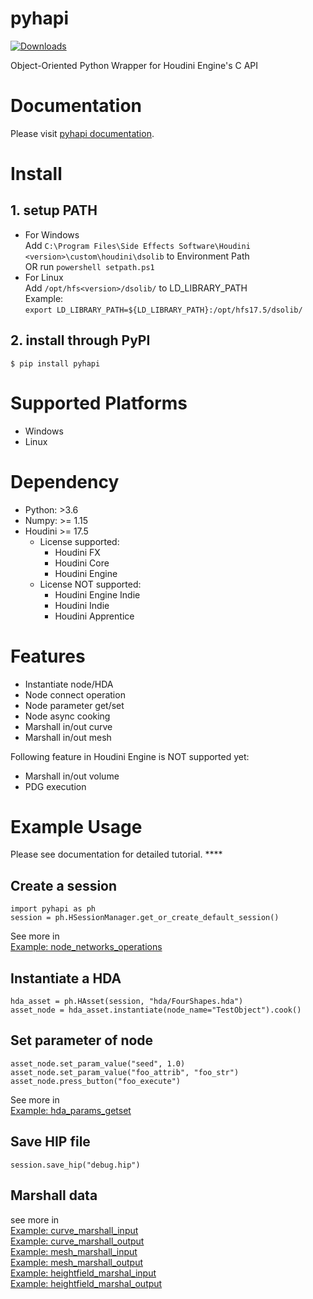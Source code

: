 # pyhapi
[![Downloads](https://pepy.tech/badge/pyhapi)](https://pepy.tech/project/pyhapi)

Object-Oriented Python Wrapper for Houdini Engine's C API

# Documentation  

Please visit [pyhapi documentation](https://pyhapi.readthedocs.io).  

# Install  
## 1. setup PATH  
* For Windows  
Add ```C:\Program Files\Side Effects Software\Houdini <version>\custom\houdini\dsolib``` to Environment Path  
OR run ```powershell setpath.ps1```  
* For Linux  
Add ```/opt/hfs<version>/dsolib/``` to LD_LIBRARY_PATH  
Example:  
```export LD_LIBRARY_PATH=${LD_LIBRARY_PATH}:/opt/hfs17.5/dsolib/```  

## 2. install through PyPI  
```$ pip install pyhapi```

# Supported Platforms  
* Windows  
* Linux  

# Dependency  
* Python: >3.6  
* Numpy: >= 1.15 
* Houdini >= 17.5
  * License supported:
    * Houdini FX
    * Houdini Core
    * Houdini Engine
  * License NOT supported:
    * Houdini Engine Indie
    * Houdini Indie
    * Houdini Apprentice

# Features
* Instantiate node/HDA  
* Node connect operation  
* Node parameter get/set  
* Node async cooking   
* Marshall in/out curve  
* Marshall in/out mesh  
  
Following feature in Houdini Engine is NOT supported yet:  
* Marshall in/out volume  
* PDG execution

# Example Usage  

Please see documentation for detailed tutorial.  ****

## Create a session  
```
import pyhapi as ph
session = ph.HSessionManager.get_or_create_default_session()
```
See more in  
[Example: node_networks_operations](https://github.com/maajor/pyhapi/blob/master/examples/node_networks_operations.py) 

## Instantiate a HDA  
```
hda_asset = ph.HAsset(session, "hda/FourShapes.hda")
asset_node = hda_asset.instantiate(node_name="TestObject").cook()
```

## Set parameter of node  
```
asset_node.set_param_value("seed", 1.0)
asset_node.set_param_value("foo_attrib", "foo_str")
asset_node.press_button("foo_execute")
```
See more in  
[Example: hda_params_getset](https://github.com/maajor/pyhapi/blob/master/examples/hda_params_getset.py)  

## Save HIP file  
```
session.save_hip("debug.hip")
```

## Marshall data
see more in   
[Example: curve_marshall_input](https://github.com/maajor/pyhapi/blob/master/examples/curve_marshall_input.py)  
[Example: curve_marshall_output](https://github.com/maajor/pyhapi/blob/master/examples/curve_marshall_output.py)  
[Example: mesh_marshall_input](https://github.com/maajor/pyhapi/blob/master/examples/mesh_marshall_input.py)  
[Example: mesh_marshall_output](https://github.com/maajor/pyhapi/blob/master/examples/mesh_marshall_output.py)  
[Example: heightfield_marshal_input](https://github.com/maajor/pyhapi/blob/master/examples/heightfield_marshall_input.py)  
[Example: heightfield_marshal_output](https://github.com/maajor/pyhapi/blob/master/examples/heightfield_marshall_output.py)  

